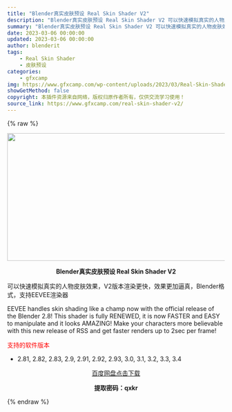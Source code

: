 ```yaml
---
title: "Blender真实皮肤预设 Real Skin Shader V2"
description: "Blender真实皮肤预设 Real Skin Shader V2 可以快速模拟真实的人物皮肤效果，V2版本渲染更快，效果更加逼真，Blender格式，支持EEVEE渲染器 EEVEE handles..."
summary: "Blender真实皮肤预设 Real Skin Shader V2 可以快速模拟真实的人物皮肤效果，V2版本渲染更快，效果更加逼真，Blender格式，支持EEVEE渲染器 EEVEE handles..."
date: 2023-03-06 00:00:00
updated: 2023-03-06 00:00:00
author: blenderit
tags: 
    - Real Skin Shader
    - 皮肤预设
categories:
    - gfxcamp
img: https://www.gfxcamp.com/wp-content/uploads/2023/03/Real-Skin-Shader-V2.jpg
showGetMethod: false
copyright: 本插件资源来自网络，版权归原作者所有，仅供交流学习使用！
source_link: https://www.gfxcamp.com/real-skin-shader-v2/
---
```


{% raw %}
<div><p><img decoding="async" class="aligncenter size-full wp-image-110398" src="https://www.gfxcamp.com/wp-content/uploads/2023/03/Real-Skin-Shader-V2.jpg" data-src="https://www.gfxcamp.com/wp-content/uploads/2023/03/Real-Skin-Shader-V2.jpg" alt="" width="590" height="295" data-srcset="https://www.gfxcamp.com/wp-content/uploads/2023/03/Real-Skin-Shader-V2.jpg 590w, https://www.gfxcamp.com/wp-content/uploads/2023/03/Real-Skin-Shader-V2-150x75.jpg 150w" data-sizes="(max-width: 590px) 100vw, 590px"></p><p style="text-align: center;"><strong>Blender真实皮肤预设 Real Skin Shader V2</strong></p><p>可以快速模拟真实的人物皮肤效果，V2版本渲染更快，效果更加逼真，Blender格式，支持EEVEE渲染器</p><p>EEVEE handles skin shading like a champ now with the official release of the Blender 2.8! This shader is fully RENEWED, it is now FASTER and EASY to manipulate and it looks AMAZING! Make your characters more believable with this new release of RSS and get faster renders up to 2sec per frame!</p><p><span style="color: #ff0000;">支持的软件版本</span></p><ul>
<li>2.81, 2.82, 2.83, 2.9, 2.91, 2.92, 2.93, 3.0, 3.1, 3.2, 3.3, 3.4</li>
</ul><p style="text-align: center;"><a class="maxbutton-3 maxbutton maxbutton-baidu" target="_blank" rel="noopener" href="https://pan.baidu.com/s/1GvTLcBkFl1FXjADz4DflTQ?pwd=qxkr"><span class="mb-text">百度网盘点击下载</span></a></p><p style="text-align: center;"><strong>提取密码：qxkr</strong></p></div>
<div style="display: none">gfxcamp</div>
{% endraw %}